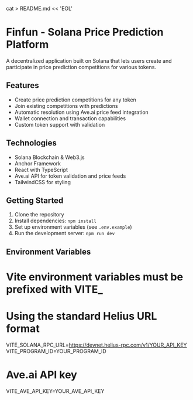 cat > README.md << 'EOL'
# Finfun - Solana Price Prediction Platform

A decentralized application built on Solana that lets users create and participate in price prediction competitions for various tokens.

## Features

- Create price prediction competitions for any token
- Join existing competitions with predictions
- Automatic resolution using Ave.ai price feed integration
- Wallet connection and transaction capabilities
- Custom token support with validation

## Technologies

- Solana Blockchain & Web3.js
- Anchor Framework
- React with TypeScript
- Ave.ai API for token validation and price feeds
- TailwindCSS for styling

## Getting Started

1. Clone the repository
2. Install dependencies: `npm install`
3. Set up environment variables (see `.env.example`)
4. Run the development server: `npm run dev`

## Environment Variables
# Vite environment variables must be prefixed with VITE_
# Using the standard Helius URL format
VITE_SOLANA_RPC_URL=https://devnet.helius-rpc.com/v1/YOUR_API_KEY
VITE_PROGRAM_ID=YOUR_PROGRAM_ID

# Ave.ai API key 
VITE_AVE_API_KEY=YOUR_AVE_API_KEY